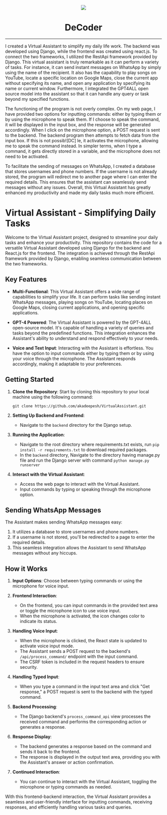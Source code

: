 <p align="center">
  <img src="https://github.com/akadeepesh/VirtualAssistant/assets/100466756/c89cf992-bb19-4ff3-9dc8-9576b46fecf7"><br>
   <h1 align="center">DeCoder</h1><hr>
</p>
I created a Virtual Assistant to simplify my daily life work. The backend was developed using Django, while the frontend was created using react.js. To connect the two frameworks, I utilized the RestApi framework provided by Django. This virtual assistant is truly remarkable as it can perform a variety of tasks. For instance, it can send instant messages on WhatsApp by simply using the name of the recipient. It also has the capability to play songs on YouTube, locate a specific location on Google Maps, close the current app without specifying its name, and open any application by specifying its name or current window. Furthermore, I integrated the GPT4ALL open source model into the assistant so that it can handle any query or task beyond my specified functions.

The functioning of the program is not overly complex. On my web page, I have provided two options for inputting commands: either by typing them or by using the microphone to speak them. If I choose to speak the command, it will be displayed in the input box, and the response will be generated accordingly. When I click on the microphone option, a POST request is sent to the backend. The backend program then attempts to fetch data from the input box. If this is not possib![DC]
le, it activates the microphone, allowing me to speak the command instead. In simpler terms, when I type a command, it gets directly stored in a variable, and the microphone does not need to be activated. 

To facilitate the sending of messages on WhatsApp, I created a database that stores usernames and phone numbers. If the username is not already stored, the program will redirect me to another page where I can enter the required details. This ensures that the assistant can seamlessly send messages without any issues. Overall, this Virtual Assistant has greatly enhanced my productivity and made my daily tasks much more efficient.


# Virtual Assistant - Simplifying Daily Tasks

Welcome to the Virtual Assistant project, designed to streamline your daily tasks and enhance your productivity. This repository contains the code for a versatile Virtual Assistant developed using Django for the backend and React.js for the frontend. The integration is achieved through the RestApi framework provided by Django, enabling seamless communication between the two frameworks.

## Key Features

- **Multi-Functional**: This Virtual Assistant offers a wide range of capabilities to simplify your life. It can perform tasks like sending instant WhatsApp messages, playing songs on YouTube, locating places on Google Maps, closing current applications, and opening specific applications.

- **GPT-4 Powered**: The Virtual Assistant is powered by the GPT-4ALL open-source model. It's capable of handling a variety of queries and tasks beyond the predefined functions. This integration enhances the Assistant's ability to understand and respond effectively to your needs.

- **Voice and Text Input**: Interacting with the Assistant is effortless. You have the option to input commands either by typing them or by using your voice through the microphone. The Assistant responds accordingly, making it adaptable to your preferences.

## Getting Started

1. **Clone the Repository**: Start by cloning this repository to your local machine using the following command:

   ```
   git clone https://github.com/akadeepesh/VirtualAssistant.git
   ```

2. **Setting Up Backend and Frontend**:
   - Navigate to the `backend` directory for the Django setup.

3. **Running the Application**:
   - Navigate to the root directory where requirements.txt exists, run `pip install -r requirements.txt` to download required packages.
   - In the `backend` directory, Navigate to the directory having manage.py file and run the Django server with command `python manage.py runserver`

4. **Interact with the Virtual Assistant**:
   - Access the web page to interact with the Virtual Assistant.
   - Input commands by typing or speaking through the microphone option.

## Sending WhatsApp Messages

The Assistant makes sending WhatsApp messages easy:
1. It utilizes a database to store usernames and phone numbers.
2. If a username is not stored, you'll be redirected to a page to enter the required details.
3. This seamless integration allows the Assistant to send WhatsApp messages without any hiccups.

## How it Works

1. **Input Options**: Choose between typing commands or using the microphone for voice input.

2. **Frontend Interaction**:
   - On the frontend, you can input commands in the provided text area or toggle the microphone icon to use voice input.
   - When the microphone is activated, the icon changes color to indicate its status.

3. **Handling Voice Input**:
   - When the microphone is clicked, the React state is updated to activate voice input mode.
   - The Assistant sends a POST request to the backend's `/api/process_command/` endpoint with the input command.
   - The CSRF token is included in the request headers to ensure security.

4. **Handling Typed Input**:
   - When you type a command in the input text area and click "Get response," a POST request is sent to the backend with the typed command.

5. **Backend Processing**:
   - The Django backend's `process_command_api` view processes the received command and performs the corresponding action or generates a response.

6. **Response Display**:
   - The backend generates a response based on the command and sends it back to the frontend.
   - The response is displayed in the output text area, providing you with the Assistant's answer or action confirmation.

7. **Continued Interaction**:
   - You can continue to interact with the Virtual Assistant, toggling the microphone or typing commands as needed.

With this frontend-backend interaction, the Virtual Assistant provides a seamless and user-friendly interface for inputting commands, receiving responses, and efficiently handling various tasks and queries.
